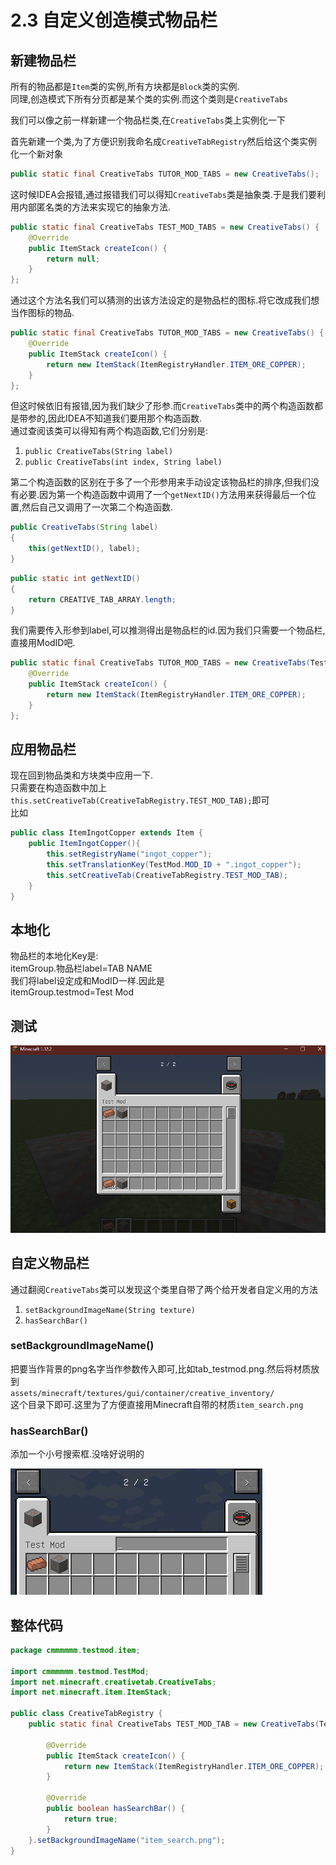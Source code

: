 # 2.3 自定义创造模式物品栏

## 新建物品栏

所有的物品都是`Item`类的实例,所有方块都是`Block`类的实例.\
同理,创造模式下所有分页都是某个类的实例.而这个类则是`CreativeTabs`

我们可以像之前一样新建一个物品栏类,在`CreativeTabs`类上实例化一下

首先新建一个类,为了方便识别我命名成`CreativeTabRegistry`然后给这个类实例化一个新对象

```java
public static final CreativeTabs TUTOR_MOD_TABS = new CreativeTabs();
```

这时候IDEA会报错,通过报错我们可以得知`CreativeTabs`类是抽象类.于是我们要利用内部匿名类的方法来实现它的抽象方法.

```java
public static final CreativeTabs TEST_MOD_TABS = new CreativeTabs() {
    @Override
    public ItemStack createIcon() {
        return null;
    }
};
```

通过这个方法名我们可以猜测的出该方法设定的是物品栏的图标.将它改成我们想当作图标的物品.

```java
public static final CreativeTabs TUTOR_MOD_TABS = new CreativeTabs() {
    @Override
    public ItemStack createIcon() {
        return new ItemStack(ItemRegistryHandler.ITEM_ORE_COPPER);
    }
};
```

但这时候依旧有报错,因为我们缺少了形参.而`CreativeTabs`类中的两个构造函数都是带参的,因此IDEA不知道我们要用那个构造函数.\
通过查阅该类可以得知有两个构造函数,它们分别是:

1. `public CreativeTabs(String label)`
2. `public CreativeTabs(int index, String label)`

第二个构造函数的区别在于多了一个形参用来手动设定该物品栏的排序,但我们没有必要.因为第一个构造函数中调用了一个`getNextID()`方法用来获得最后一个位置,然后自己又调用了一次第二个构造函数.

```java
public CreativeTabs(String label)
{
    this(getNextID(), label);
}
```

```java
public static int getNextID()
{
    return CREATIVE_TAB_ARRAY.length;
}
```

我们需要传入形参到label,可以推测得出是物品栏的id.因为我们只需要一个物品栏,直接用ModID吧.

```java
public static final CreativeTabs TUTOR_MOD_TABS = new CreativeTabs(TestMod.MOD_ID) {
    @Override
    public ItemStack createIcon() {
        return new ItemStack(ItemRegistryHandler.ITEM_ORE_COPPER);
    }
};
```

## 应用物品栏

现在回到物品类和方块类中应用一下.\
只需要在构造函数中加上`this.setCreativeTab(CreativeTabRegistry.TEST_MOD_TAB);`即可\
比如

```java
public class ItemIngotCopper extends Item {
    public ItemIngotCopper(){
        this.setRegistryName("ingot_copper");
        this.setTranslationKey(TestMod.MOD_ID + ".ingot_copper");
        this.setCreativeTab(CreativeTabRegistry.TEST_MOD_TAB);
    }
}
```

## 本地化

物品栏的本地化Key是:\
itemGroup.物品栏label=TAB NAME\
我们将label设定成和ModID一样.因此是\
itemGroup.testmod=Test Mod

## 测试

![](<../../assets/image (51).png>)



## 自定义物品栏

通过翻阅`CreativeTabs`类可以发现这个类里自带了两个给开发者自定义用的方法

1. `setBackgroundImageName(String texture)`
2. `hasSearchBar()`

### setBackgroundImageName()

把要当作背景的png名字当作参数传入即可,比如tab\_testmod.png.然后将材质放到\
`assets/minecraft/textures/gui/container/creative_inventory/`\
这个目录下即可.这里为了方便直接用Minecraft自带的材质`item_search.png`

### hasSearchBar()

添加一个小号搜索框.没啥好说明的

![](<../../assets/image (39).png>)

## 整体代码

```java
package cmmmmmm.testmod.item;

import cmmmmmm.testmod.TestMod;
import net.minecraft.creativetab.CreativeTabs;
import net.minecraft.item.ItemStack;

public class CreativeTabRegistry {
    public static final CreativeTabs TEST_MOD_TAB = new CreativeTabs(TestMod.MOD_ID) {

        @Override
        public ItemStack createIcon() {
            return new ItemStack(ItemRegistryHandler.ITEM_ORE_COPPER);
        }

        @Override
        public boolean hasSearchBar() {
            return true;
        }
    }.setBackgroundImageName("item_search.png");
}
```

